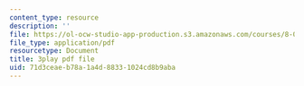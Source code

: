 ```yaml
---
content_type: resource
description: ''
file: https://ol-ocw-studio-app-production.s3.amazonaws.com/courses/8-04-quantum-physics-i-spring-2016/71d3ceaeb78a1a4d88331024cd8b9aba_8KQ-yK2xm60.pdf
file_type: application/pdf
resourcetype: Document
title: 3play pdf file
uid: 71d3ceae-b78a-1a4d-8833-1024cd8b9aba
---
```

